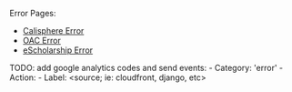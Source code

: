 Error Pages: 
- [Calisphere Error](/Calisphere-5xx.html)
- [OAC Error](/OAC-5xx.html)
- [eScholarship Error](/eScholarship-5xx.html)

TODO: add google analytics codes and send events:
	- Category: 'error' 
	- Action: <error code>
	- Label: <source; ie: cloudfront, django, etc>
